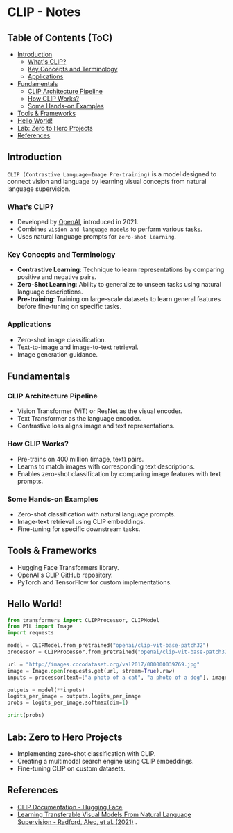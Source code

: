 # CLIP - Notes

## Table of Contents (ToC)

  - [Introduction](#introduction)
    - [What's CLIP?](#whats-clip)
    - [Key Concepts and Terminology](#key-concepts-and-terminology)
    - [Applications](#applications)
  - [Fundamentals](#fundamentals)
    - [CLIP Architecture Pipeline](#clip-architecture-pipeline)
    - [How CLIP Works?](#how-clip-works)
    - [Some Hands-on Examples](#some-hands-on-examples)
  - [Tools \& Frameworks](#tools--frameworks)
  - [Hello World!](#hello-world)
  - [Lab: Zero to Hero Projects](#lab-zero-to-hero-projects)
  - [References](#references)

## Introduction
`CLIP (Contrastive Language–Image Pre-training)` is a model designed to connect vision and language by learning visual concepts from natural language supervision.

### What's CLIP?
- Developed by [OpenAI](https://openai.com), introduced in 2021.
- Combines `vision and language models` to perform various tasks.
- Uses natural language prompts for `zero-shot learning`.

### Key Concepts and Terminology
- **Contrastive Learning**: Technique to learn representations by comparing positive and negative pairs.
- **Zero-Shot Learning**: Ability to generalize to unseen tasks using natural language descriptions.
- **Pre-training**: Training on large-scale datasets to learn general features before fine-tuning on specific tasks.

### Applications
- Zero-shot image classification.
- Text-to-image and image-to-text retrieval.
- Image generation guidance.

## Fundamentals

### CLIP Architecture Pipeline
- Vision Transformer (ViT) or ResNet as the visual encoder.
- Text Transformer as the language encoder.
- Contrastive loss aligns image and text representations.

### How CLIP Works?
- Pre-trains on 400 million (image, text) pairs.
- Learns to match images with corresponding text descriptions.
- Enables zero-shot classification by comparing image features with text prompts.

### Some Hands-on Examples
- Zero-shot classification with natural language prompts.
- Image-text retrieval using CLIP embeddings.
- Fine-tuning for specific downstream tasks.

## Tools & Frameworks
- Hugging Face Transformers library.
- OpenAI's CLIP GitHub repository.
- PyTorch and TensorFlow for custom implementations.

## Hello World!

```python
from transformers import CLIPProcessor, CLIPModel
from PIL import Image
import requests

model = CLIPModel.from_pretrained("openai/clip-vit-base-patch32")
processor = CLIPProcessor.from_pretrained("openai/clip-vit-base-patch32")

url = "http://images.cocodataset.org/val2017/000000039769.jpg"
image = Image.open(requests.get(url, stream=True).raw)
inputs = processor(text=["a photo of a cat", "a photo of a dog"], images=image, return_tensors="pt", padding=True)

outputs = model(**inputs)
logits_per_image = outputs.logits_per_image 
probs = logits_per_image.softmax(dim=1) 

print(probs) 
```

## Lab: Zero to Hero Projects
- Implementing zero-shot classification with CLIP.
- Creating a multimodal search engine using CLIP embeddings.
- Fine-tuning CLIP on custom datasets.

## References

- [CLIP Documentation - Hugging Face](https://huggingface.co/docs/transformers/model_doc/clip)
- [Learning Transferable Visual Models From Natural Language Supervision - Radford, Alec, et al. (2021)](#) . 
